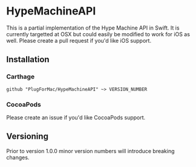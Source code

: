 # HypeMachineAPI

This is a partial implementation of the Hype Machine API in Swift. It is currently targetted at OSX but could easily be modified to work for iOS as well. Please create a pull request if you'd like iOS support.

## Installation

### Carthage

```ogdl
github "PlugForMac/HypeMachineAPI" ~> VERSION_NUMBER
```

### CocoaPods

Please create an issue if you'd like CocoaPods support.

## Versioning

Prior to version 1.0.0 minor version numbers will introduce breaking changes.
